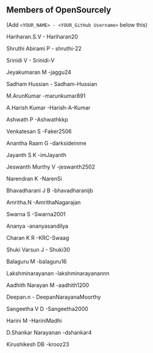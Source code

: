 ## Members of OpenSourcely

(Add `<YOUR_NAME> - <YOUR_GitHub Username>` below this)


Hariharan.S.V     - Hariharan20   

Shruthi Abirami P - shruthi-22  

Srinidi V         - Srinidi-V

Jeyakumaran M     -jaggu24

Sadham Hussian    - Sadham-Hussian

M.ArunKumar       -marunkumar891

A.Harish Kumar    -Harish-A-Kumar

Ashwath P         -Ashwathkkp

Venkatesan S      -Faker2506

Anantha Raam G    -darksideinme

Jayanth S K        -imJayanth

Jeswanth Murthy V  -jeswanth2502

Narendran K         -NarenSi

Bhavadharani J B     -bhavadharanijb

Amritha.N            -AmrithaNagarajan

Swarna S            -Swarna2001

Ananya               -ananyasandilya

Charan K R            -KRC-Swaag

Shuki Varsun J       - Shuki30

Balaguru M            -balaguru16

Lakshminarayanan      -lakshminarayanannn

Aadhith Narayan M     -aadhith1200

Deepan.n             - DeepanNarayanaMoorthy

Sangeetha V D         -Sangeetha2000

Harini M              -HariniMadhi

D.Shankar Narayanan    -dshankar4

Kirushikesh DB        -krooz23

